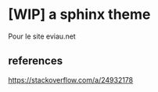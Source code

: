 # [WIP] a sphinx theme

Pour le site eviau.net

## references

https://stackoverflow.com/a/24932178

